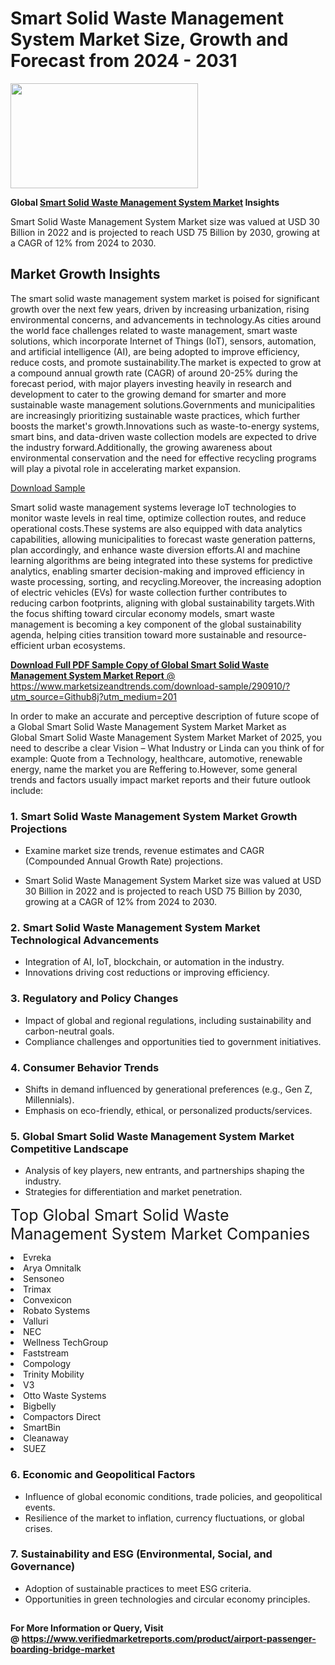 <H1>Smart Solid Waste Management System Market Size, Growth and Forecast from 2024 - 2031</H1><img class="aligncenter size-medium wp-image-584254" src="https://thirdeyenews.in/wp-content/uploads/2024/09/Global-Market-Research-300x168.jpeg" alt="" width="300" height="168" /><p><strong>Global&nbsp;<a href="https://www.marketsizeandtrends.com/download-sample/290910/?utm_source=Github8j?utm_medium=201">Smart Solid Waste Management System Market</a> Insights</strong></p><p>Smart Solid Waste Management System Market size was valued at USD 30 Billion in 2022 and is projected to reach USD 75 Billion by 2030, growing at a CAGR of 12% from 2024 to 2030.</p><p><h2>Market Growth Insights</h2> <p>The smart solid waste management system market is poised for significant growth over the next few years, driven by increasing urbanization, rising environmental concerns, and advancements in technology.As cities around the world face challenges related to waste management, smart waste solutions, which incorporate Internet of Things (IoT), sensors, automation, and artificial intelligence (AI), are being adopted to improve efficiency, reduce costs, and promote sustainability.The market is expected to grow at a compound annual growth rate (CAGR) of around 20-25% during the forecast period, with major players investing heavily in research and development to cater to the growing demand for smarter and more sustainable waste management solutions.Governments and municipalities are increasingly prioritizing sustainable waste practices, which further boosts the market's growth.Innovations such as waste-to-energy systems, smart bins, and data-driven waste collection models are expected to drive the industry forward.Additionally, the growing awareness about environmental conservation and the need for effective recycling programs will play a pivotal role in accelerating market expansion.</p> <p><a href="#">Download Sample</a></p> <p>Smart solid waste management systems leverage IoT technologies to monitor waste levels in real time, optimize collection routes, and reduce operational costs.These systems are also equipped with data analytics capabilities, allowing municipalities to forecast waste generation patterns, plan accordingly, and enhance waste diversion efforts.AI and machine learning algorithms are being integrated into these systems for predictive analytics, enabling smarter decision-making and improved efficiency in waste processing, sorting, and recycling.Moreover, the increasing adoption of electric vehicles (EVs) for waste collection further contributes to reducing carbon footprints, aligning with global sustainability targets.With the focus shifting toward circular economy models, smart waste management is becoming a key component of the global sustainability agenda, helping cities transition toward more sustainable and resource-efficient urban ecosystems.<p><a href="#"></p><p><span class=""><strong>Download Full PDF Sample Copy of Global Smart Solid Waste Management System Market Report</strong> @ <a href="https://www.marketsizeandtrends.com/download-sample/290910/?utm_source=Github8j?utm_medium=201" target="_blank">https://www.marketsizeandtrends.com/download-sample/290910/?utm_source=Github8j?utm_medium=201</a></span></p><p>In order to make an accurate and perceptive description of future scope of a Global&nbsp;Smart Solid Waste Management System Market Market as Global&nbsp;Smart Solid Waste Management System Market Market of 2025, you need to describe a clear Vision &ndash; What Industry or Linda can you think of for example: Quote from a Technology, healthcare, automotive, renewable energy, name the market you are Reffering to.However, some general trends and factors usually impact market reports and their future outlook include:</p><h3>1.&nbsp;<strong>Smart Solid Waste Management System Market Growth Projections</strong></h3><ul><li>Examine market size trends, revenue estimates and CAGR (Compounded Annual Growth Rate) projections.</li><li><p>Smart Solid Waste Management System Market size was valued at USD 30 Billion in 2022 and is projected to reach USD 75 Billion by 2030, growing at a CAGR of 12% from 2024 to 2030.</p></li></ul><h3>2.&nbsp;<strong>Smart Solid Waste Management System Market Technological Advancements</strong></h3><ul><li>Integration of AI, IoT, blockchain, or automation in the industry.</li><li>Innovations driving cost reductions or improving efficiency.</li></ul><h3>3.&nbsp;<strong>Regulatory and Policy Changes</strong></h3><ul><li>Impact of global and regional regulations, including sustainability and carbon-neutral goals.</li><li>Compliance challenges and opportunities tied to government initiatives.</li></ul><h3>4.&nbsp;<strong>Consumer Behavior Trends</strong></h3><ul><li>Shifts in demand influenced by generational preferences (e.g., Gen Z, Millennials).</li><li>Emphasis on eco-friendly, ethical, or personalized products/services.</li></ul><h3>5.&nbsp;<strong>Global Smart Solid Waste Management System Market Competitive Landscape</strong></h3><ul><li>Analysis of key players, new entrants, and partnerships shaping the industry.</li><li>Strategies for differentiation and market penetration.</li></ul><p data-pm-slice="1 1 []"><span style="color: inherit; font-family: inherit; font-size: 25px;">Top Global Smart Solid Waste Management System Market Companies</span></p><div class="" data-test-id=""><p><li>Evreka</li><li> Arya Omnitalk</li><li> Sensoneo</li><li> Trimax</li><li> Convexicon</li><li> Robato Systems</li><li> Valluri</li><li> NEC</li><li> Wellness TechGroup</li><li> Faststream</li><li> Compology</li><li> Trinity Mobility</li><li> V3</li><li> Otto Waste Systems</li><li> Bigbelly</li><li> Compactors Direct</li><li> SmartBin</li><li> Cleanaway</li><li> SUEZ</li></p></div><h3>6.&nbsp;<strong>Economic and Geopolitical Factors</strong></h3><ul><li>Influence of global economic conditions, trade policies, and geopolitical events.</li><li>Resilience of the market to inflation, currency fluctuations, or global crises.</li></ul><h3>7.&nbsp;<strong>Sustainability and ESG (Environmental, Social, and Governance)</strong></h3><ul><li>Adoption of sustainable practices to meet ESG criteria.</li><li>Opportunities in green technologies and circular economy principles.</li></ul><h2><strong style="font-size: 14px;">For More Information or Query, Visit @&nbsp;</strong><a style="background-color: #ffffff; font-size: 14px;" href="https://www.marketsizeandtrends.com/report/smart-solid-waste-management-system-market/" target="_blank">https://www.verifiedmarketreports.com/product/airport-passenger-boarding-bridge-market</a></h2>